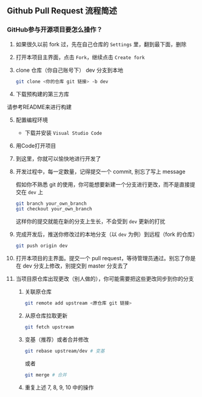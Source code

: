 ##  Github Pull Request 流程简述


### GitHub参与开源项目要怎么操作？

1. 如果很久以前 fork 过，先在自己仓库的 `Settings` 里，翻到最下面，删除

2. 打开本项目主界面，点击 `Fork`，继续点击 `Create fork`

3. clone 仓库（你自己账号下） dev 分支到本地

   ```bash
   git clone <你的仓库 git 链接> -b dev
   ```
   
4. 下载预构建的第三方库

  请参考README来进行构建

5. 配置编程环境

   - 下载并安装 `Visual Studio Code`

6. 用Code打开项目

8. 到这里，你就可以愉快地进行开发了

9. 开发过程中，每一定数量，记得提交一个 commit, 别忘了写上 message

   假如你不熟悉 git 的使用，你可能想要新建一个分支进行更改，而不是直接提交在 `dev` 上

   ```bash
   git branch your_own_branch
   git checkout your_own_branch
   ```
   
   这样你的提交就能在新的分支上生长，不会受到 `dev` 更新的打扰

10. 完成开发后，推送你修改过的本地分支（以 `dev` 为例）到远程（fork 的仓库）

    ```bash
    git push origin dev
    ```
    
11. 打开本项目的主界面。提交一个 pull request，等待管理员通过。别忘了你是在 dev 分支上修改，别提交到 master 分支去了

12. 当项目原仓库出现更改（别人做的），你可能需要把这些更改同步到你的分支

    1. 关联原仓库

       ```bash
       git remote add upstream <原仓库 git 链接>
       ```
       
    2. 从原仓库拉取更新

       ```bash
       git fetch upstream
       ```
       
    3. 变基（推荐）或者合并修改
    
       ```bash
       git rebase upstream/dev # 变基
       ```
       
       或者

       ```bash
       git merge # 合并
       ```

    4. 重复上述 7, 8, 9, 10 中的操作